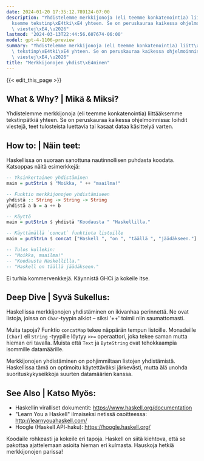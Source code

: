 ```yaml
---
date: 2024-01-20 17:35:12.789124-07:00
description: "Yhdistelemme merkkijonoja (eli teemme konkatenointia) liitt\xE4\xE4\
  ksemme tekstinp\xE4tki\xE4 yhteen. Se on peruskauraa kaikessa ohjelmoinnissa: loihdit\
  \ viestej\xE4,\u2026"
lastmod: '2024-03-13T22:44:56.607674-06:00'
model: gpt-4-1106-preview
summary: "Yhdistelemme merkkijonoja (eli teemme konkatenointia) liitt\xE4\xE4ksemme\
  \ tekstinp\xE4tki\xE4 yhteen. Se on peruskauraa kaikessa ohjelmoinnissa: loihdit\
  \ viestej\xE4,\u2026"
title: "Merkkijonojen yhdist\xE4minen"
---
```


{{< edit_this_page >}}

## What & Why? | Mikä & Miksi?
Yhdistelemme merkkijonoja (eli teemme konkatenointia) liittääksemme tekstinpätkiä yhteen. Se on peruskauraa kaikessa ohjelmoinnissa: loihdit viestejä, teet tulosteista luettavia tai kasaat dataa käsittelyä varten.

## How to: | Näin teet:
Haskellissa on suoraan sanottuna nautinnollisen puhdasta koodata. Katsoppas näitä esimerkkejä:

```Haskell
-- Yksinkertainen yhdistäminen
main = putStrLn $ "Moikka, " ++ "maailma!"

-- Funktio merkkijonojen yhdistämiseen
yhdistä :: String -> String -> String
yhdistä a b = a ++ b

-- Käyttö
main = putStrLn $ yhdistä "Koodausta " "Haskellilla."

-- Käyttämällä `concat` funktiota listoille
main = putStrLn $ concat ["Haskell ", "on ", "täällä ", "jäädäkseen."]

-- Tulos kullekin:
-- "Moikka, maailma!"
-- "Koodausta Haskellilla."
-- "Haskell on täällä jäädäkseen."
```

Ei turhia kommervenkkejä. Käynnistä GHCi ja kokeile itse.

## Deep Dive | Syvä Sukellus:
Haskellissa merkkijonojen yhdistäminen on ikivanhaa perinnettä. Ne ovat listoja, joissa on `Char`-tyypin alkiot – siksi '++' toimii niin saumattomasti.

Muita tapoja? Funktio `concatMap` tekee näppärän tempun listoille. Monadeille `[Char]` eli `String` -tyypille löytyy `>>=` operaattori, joka tekee saman mutta hieman eri tavalla. Muista että `Text` ja `ByteString` ovat tehokkaampia isommille datamäärille.

Merkkijonojen yhdistäminen on pohjimmiltaan listojen yhdistämistä. Haskellissa tämä on optimoitu käytettäväksi järkevästi, mutta älä unohda suorituskykyseikkoja suurten datamäärien kanssa.

## See Also | Katso Myös:
- Haskellin viralliset dokumentit: https://www.haskell.org/documentation
- "Learn You a Haskell" ilmaiseksi netissä osoitteessa: http://learnyouahaskell.com/
- Hoogle (Haskell API-haku): https://hoogle.haskell.org/

Koodaile rohkeasti ja kokeile eri tapoja. Haskell on siitä kiehtova, että se pakottaa ajattelemaan asioita hieman eri kulmasta. Hauskoja hetkiä merkkijonojen parissa!
